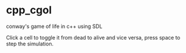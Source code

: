 # cpp_cgol
conway's game of life in c++ using SDL

Click a cell to toggle it from dead to alive and vice versa, press space to step the simulation.
